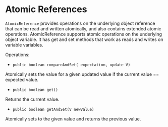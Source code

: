 # Atomic References

`AtomicReference` provides operations on the underlying object reference that can be read and written atomically, and also contains extended atomic operations. AtomicReference supports atomic operations on the underlying object variable. It has get and set methods that work as reads and writes on variable variables.

Operations: 

* `public boolean compareAndSet( expectation, update V)`

Atomically sets the value for a given updated value if the current value == expected value.

* `public boolean get()`

Returns the current value.

* `public boolean getAndSet(V newValue)`

Atomically sets to the given value and returns the previous value.